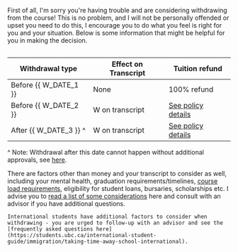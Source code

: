 First of all, I'm sorry you're having trouble and are considering withdrawing from the course!
This is no problem, and I will not be personally offended or upset you need to do this, I encourage you to do what you feel is right for you and your situation. 
Below is some information that might be helpful for you in making the decision.

```{warning} Please note that it is the student's responsibility to check the withdrawal dates as [listed in the UBC Calendar](https://vancouver.calendar.ubc.ca/dates-and-due dates).
```
| Withdrawal type        | Effect on Transcript | Tuition refund                                                                                     |
|------------------------|----------------------|----------------------------------------------------------------------------------------------------|
| Before {{ W_DATE_1 }}  | None                 | 100% refund                                                                                        |
| Before {{ W_DATE_2 }}  | W on transcript      | [See policy details](https://vancouver.calendar.ubc.ca/fees/tuition-fees/refund-tuition-fees) |
| After {{ W_DATE_3 }} ^ | W on transcript      | [See policy details](https://vancouver.calendar.ubc.ca/fees/tuition-fees/refund-tuition-fees) |

^ Note: Withdrawal after this date cannot happen without additional approvals, see [here](https://vancouver.calendar.ubc.ca/campus-wide-policies-and-regulations/withdrawal/introduction).

There are factors other than money and your transcript to consider as well, including your mental health, graduation requirements/timelines, [course load requirements](https://students.ubc.ca/enrolment/courses/course-load-guide), eligibility for student loans, bursaries, scholarships etc. 
I advise you to [read a list of some considerations](https://science.ubc.ca/students/blog/impact-of-a-w) here and consult with an advisor if you have additional questions.

```{warning}
International students have additional factors to consider when withdrawing - you are urged to follow-up with an advisor and see the [frequently asked questions here](https://students.ubc.ca/international-student-guide/immigration/taking-time-away-school-international).
```